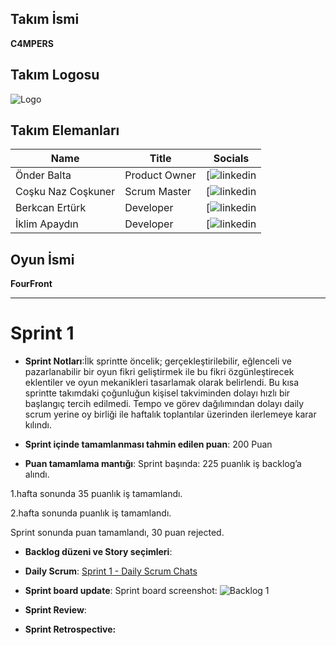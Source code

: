## **Takım İsmi**

**C4MPERS** 

## **Takım Logosu**

![Logo](blob:https://web.whatsapp.com/5d45c959-2a7e-451a-a279-1d86f7064e36)

## Takım Elemanları

| <div align="center">Name</div>   | <div align="center">Title</div>  | <div align="center">Socials</div>     |
| :---------- | :---------- | :----------: |
| Önder Balta   | Product Owner     | [![linkedin](https://www.linkedin.com/in/onderbalta?utm_source=share&utm_campaign=share_via&utm_content=profile&utm_medium=ios_app)  | 
| Coşku Naz Coşkuner     | Scrum Master     |  [![linkedin](www.linkedin.com/in/coşku-naz-coşkuner) |
| Berkcan Ertürk     | Developer      |  [![linkedin](https://www.linkedin.com/in/berkcan-ert%C3%BCrk-9344a7163?utm_source=share&utm_campaign=share_via&utm_content=profile&utm_medium=ios_app)   |
| İklim Apaydın      | Developer     |    [![linkedin](https://www.linkedin.com/in/iklim-apayd%C4%B1n-88b116253?utm_source=share&utm_campaign=share_via&utm_content=profile&utm_medium=ios_app)    |

## Oyun İsmi

**FourFront**

---

# Sprint 1

- **Sprint Notları**:İlk sprintte öncelik; gerçekleştirilebilir, eğlenceli ve pazarlanabilir bir oyun fikri geliştirmek ile bu fikri özgünleştirecek eklentiler ve oyun mekanikleri tasarlamak olarak belirlendi. Bu kısa sprintte takımdaki çoğunluğun kişisel takviminden dolayı hızlı bir başlangıç tercih edilmedi. Tempo ve görev dağılımından dolayı daily scrum yerine oy birliği ile haftalık toplantılar üzerinden ilerlemeye karar kılındı.

- **Sprint içinde tamamlanması tahmin edilen puan**: 200 Puan

- **Puan tamamlama mantığı**:
Sprint başında: 225 puanlık iş backlog’a alındı.

1.hafta sonunda 35 puanlık iş tamamlandı.

2.hafta sonunda  puanlık iş tamamlandı.

Sprint sonunda  puan tamamlandı, 30 puan rejected.

- **Backlog düzeni ve Story seçimleri**: 

- **Daily Scrum**: [Sprint 1 - Daily Scrum Chats](https://imgur.com/a/7ZpaPFQ)

- **Sprint board update**: Sprint board screenshot: 
![Backlog 1]() 



  </details>

- **Sprint Review**: 
  

- **Sprint Retrospective:** 


